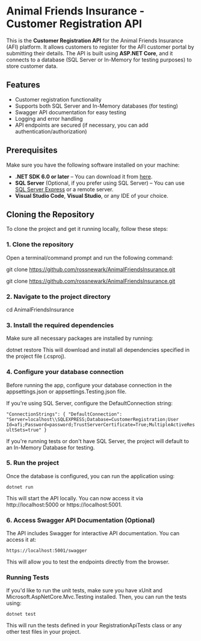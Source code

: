 # Animal Friends Insurance - Customer Registration API

This is the **Customer Registration API** for the Animal Friends Insurance (AFI) platform. It allows customers to register for the AFI customer portal by submitting their details. The API is built using **ASP.NET Core**, and it connects to a database (SQL Server or In-Memory for testing purposes) to store customer data.

## Features

- Customer registration functionality
- Supports both SQL Server and In-Memory databases (for testing)
- Swagger API documentation for easy testing
- Logging and error handling
- API endpoints are secured (if necessary, you can add authentication/authorization)

## Prerequisites

Make sure you have the following software installed on your machine:

- **.NET SDK 6.0 or later** – You can download it from [here](https://dotnet.microsoft.com/download).
- **SQL Server** (Optional, if you prefer using SQL Server) – You can use [SQL Server Express](https://www.microsoft.com/en-us/sql-server/sql-server-downloads) or a remote server.
- **Visual Studio Code**, **Visual Studio**, or any IDE of your choice.

## Cloning the Repository

To clone the project and get it running locally, follow these steps:

### 1. Clone the repository

Open a terminal/command prompt and run the following command:

git clone https://github.com/rossnewark/AnimalFriendsInsurance.git

git clone https://github.com/rossnewark/AnimalFriendsInsurance.git

### 2. Navigate to the project directory

cd AnimalFriendsInsurance

### 3. Install the required dependencies
Make sure all necessary packages are installed by running:

dotnet restore
This will download and install all dependencies specified in the project file (.csproj).

### 4. Configure your database connection
Before running the app, configure your database connection in the appsettings.json or appsettings.Testing.json file.

If you're using SQL Server, configure the DefaultConnection string:

`"ConnectionStrings": {
  "DefaultConnection": "Server=localhost\\SQLEXPRESS;Database=CustomerRegistration;User Id=afi;Password=password;TrustServerCertificate=True;MultipleActiveResultSets=true"
}`

If you're running tests or don't have SQL Server, the project will default to an In-Memory Database for testing.

### 5. Run the project
Once the database is configured, you can run the application using:

`dotnet run`

This will start the API locally. You can now access it via http://localhost:5000 or https://localhost:5001.

### 6. Access Swagger API Documentation (Optional)
The API includes Swagger for interactive API documentation. You can access it at:

`https://localhost:5001/swagger`

This will allow you to test the endpoints directly from the browser.

### Running Tests
If you'd like to run the unit tests, make sure you have xUnit and Microsoft.AspNetCore.Mvc.Testing installed. Then, you can run the tests using:

`dotnet test`

This will run the tests defined in your RegistrationApiTests class or any other test files in your project.
